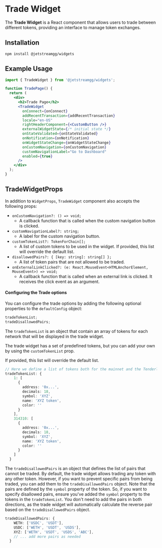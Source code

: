 # Trade Widget

The **Trade Widget** is a React component that allows users to trade between different tokens, providing an interface to manage token exchanges.

## Installation

```shell
npm install @jetstreamgg/widgets
```

## Example Usage

```jsx
import { TradeWidget } from '@jetstreamgg/widgets';

function TradePage() {
  return (
    <div>
      <h2>Trade Page</h2>
      <TradeWidget
        onConnect={onConnect}
        addRecentTransaction={addRecentTransaction}
        locale="en-US"
        rightHeaderComponent={<CustomButton />}
        externalWidgetState={/* initial state */}
        onStateValidated={onStateValidated}
        onNotification={onNotification}
        onWidgetStateChange={onWidgetStateChange}
        onCustomNavigation={onCustomNavigation}
        customNavigationLabel="Go to Dashboard"
        enabled={true}
      />
    </div>
  );
}
```

## TradeWidgetProps

In addition to `WidgetProps`, `TradeWidget` component also accepts the following props:

- `onCustomNavigation?: () => void;`
  - A callback function that is called when the custom navigation button is clicked.
- `customNavigationLabel?: string;`
  - A label for the custom navigation button.
- `customTokenList?: TokenForChain[];`
  - A list of custom tokens to be used in the widget. If provided, this list will override the default list.
- `disallowedPairs?: { [key: string]: string[] };`
  - A list of token pairs that are not allowed to be traded.
- `onExternalLinkClicked?: (e: React.MouseEvent<HTMLAnchorElement, MouseEvent>) => void;`
  - A callback function that is called when an external link is clicked. It receives the click event as an argument.

#### Configuring the Trade options

You can configure the trade options by adding the following optional properties to the `defaultConfig` object:

```ts
tradeTokenList;
tradeDisallowedPairs;
```

The `tradeTokenList` is an object that contain an array of tokens for each network that will be displayed in the trade widget.

The trade widget has a set of predefined tokens, but you can add your own by using the `customTokenList` prop.

If provided, this list will override the default list.

```ts
// Here we define a list of tokens both for the mainnet and the Tenderly testnet
tradeTokenList: {
    1: [
      {
        address: '0x...',
        decimals: 18,
        symbol: 'XYZ',
        name: 'XYZ token',
        color: ''
      }
    ],
    314310: [
      {
        address: '0x...',
        decimals: 18,
        symbol: 'XYZ',
        name: 'XYZ token',
        color: ''
      }
    ]
  }
```

The `tradeDisallowedPairs` is an object that defines the list of pairs that cannot be traded. By default, the trade widget allows trading any token with any other token. However, if you want to prevent specific pairs from being traded, you can add them to the `tradeDisallowedPairs` object. Note that the pairs are defined by the `symbol` property of the token. So, if you want to specify disallowed pairs, ensure you've added the `symbol` property to the tokens in the `tradeTokenList`. You don't need to add the pairs in both directions, as the trade widget will automatically calculate the reverse pair based on the `tradeDisallowedPairs` object.

```ts
tradeDisallowedPairs: {
    WETH: ['USDC', 'USDT'],
    USDC: ['WETH', 'USDT', 'USDS'],
    XYZ: ['WETH', 'USDT', 'USDS', 'ABC'],
    // ... add more pairs as needed
  }
```
